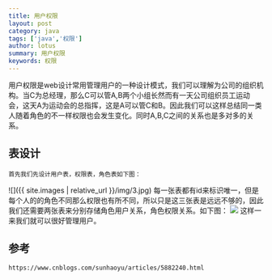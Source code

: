 ```yaml
---
title: 用户权限
layout: post
category: java
tags: ['java','权限']
author: lotus
summary: 用户权限
keywords: 权限
---
```

   用户权限是web设计常用管理用户的一种设计模式，我们可以理解为公司的组织机构。当C为总经理，那么C可以管A,B两个小组长然而有一天公司组织员工运动会，这天A为运动会的总指挥，这是A可以管C和B。因此我们可以这样总结同一类人随着角色的不一样权限也会发生变化。同时A,B,C之间的关系也是多对多的关系。


    
##  表设计
 
    首先我们先设计用户表，权限表，角色表如下图：
![]({{ site.images | relative_url }}/img/3.jpg)
    每一张表都有id来标识唯一，但是每个人的的角色不同那么权限也有所不同，所以只是这三张表是远远不够的，因此我们还需要两张表来分别存储角色用户关系，角色权限关系。如下图：
![](https://lotusccr.github.io/public/img/piess.png)
  这样一来我们就可以很好管理用户。
           
## 参考
    https://www.cnblogs.com/sunhaoyu/articles/5882240.html

